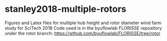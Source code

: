 # stanley2018-multiple-rotors
Figures and Latex files for multiple hub height and rotor diameter wind farm study for SciTech 2018
Code used is in the byuflowlab FLORISSE repository under the rotor branch: https://github.com/byuflowlab/FLORISSE/tree/rotor
